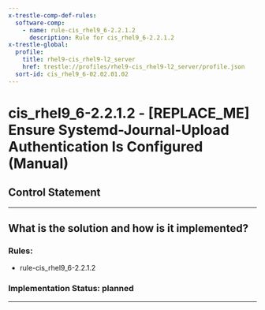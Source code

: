 ```yaml
---
x-trestle-comp-def-rules:
  software-comp:
    - name: rule-cis_rhel9_6-2.2.1.2
      description: Rule for cis_rhel9_6-2.2.1.2
x-trestle-global:
  profile:
    title: rhel9-cis_rhel9-l2_server
    href: trestle://profiles/rhel9-cis_rhel9-l2_server/profile.json
  sort-id: cis_rhel9_6-02.02.01.02
---
```


# cis_rhel9_6-2.2.1.2 - \[REPLACE_ME\] Ensure Systemd-Journal-Upload Authentication Is Configured (Manual)

## Control Statement

______________________________________________________________________

## What is the solution and how is it implemented?

<!-- For implementation status enter one of: implemented, partial, planned, alternative, not-applicable -->

<!-- Note that the list of rules under ### Rules: is read-only and changes will not be captured after assembly to JSON -->

<!-- Add control implementation description here for control: cis_rhel9_6-2.2.1.2 -->

### Rules:

  - rule-cis_rhel9_6-2.2.1.2

### Implementation Status: planned

______________________________________________________________________
